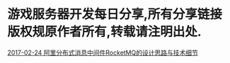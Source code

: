 # 游戏服务器开发每日分享,所有分享链接版权规原作者所有,转载请注明出处.

[2017-02-24 阿里分布式消息中间件RocketMQ的设计思路与技术细节](https://mp.weixin.qq.com/s?__biz=MjM5MDE0Mjc4MA==&mid=2650995497&idx=1&sn=ea8b5e0bc8c8a79a9cdff3c414745dd6&chksm=bdbf037a8ac88a6c0d6bfb6a723e6fadc030c9d6a9f1f75aceeb32c05279d8b4ff3e3fdde235&mpshare=1&scene=1&srcid=02247qoFmgJZuip3ZlufvBew&key=d6d172a8c6f6237cb53eecb66bc14a73dc0f56a61eb9d8ee24a84773008fa1861b1d174c247205780cbd0ab292743789717f3cca662a5947ea6033021b2c7248257b2463948e8c8c415db0f03a27d470&ascene=0&uin=MzM5Mzg2MzYw&devicetype=iMac+MacBookPro12%2C1+OSX+OSX+10.12.3+build(16D32)&version=12020010&nettype=WIFI&fontScale=100&pass_ticket=TaMYxR%2FqE3%2FQBAUrMGwTK1KuWgD5mFSbMaDBnpjC31sA7F4LDToP03shrzQZAokI)
